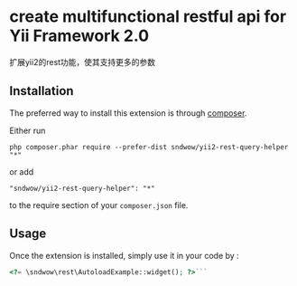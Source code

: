 create multifunctional restful api for Yii Framework 2.0
========================================================
扩展yii2的rest功能，使其支持更多的参数

Installation
------------

The preferred way to install this extension is through [composer](http://getcomposer.org/download/).

Either run

```
php composer.phar require --prefer-dist sndwow/yii2-rest-query-helper "*"
```

or add

```
"sndwow/yii2-rest-query-helper": "*"
```

to the require section of your `composer.json` file.


Usage
-----

Once the extension is installed, simply use it in your code by  :

```php
<?= \sndwow\rest\AutoloadExample::widget(); ?>```